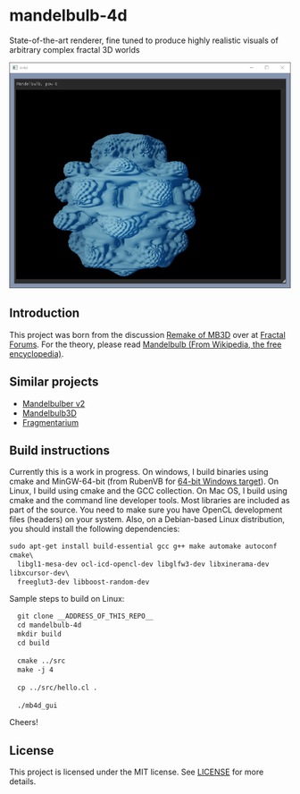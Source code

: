 # mandelbulb-4d

State-of-the-art renderer, fine tuned to produce highly realistic visuals of arbitrary complex fractal 3D worlds

![Mandelbulb 4D v0.0.5](img/screenshot_v0.0.5.png)


## Introduction

This project was born from the discussion [Remake of MB3D](http://www.fractalforums.com/mandelbulb-3d/mb3d-v2/) over at [Fractal Forums](http://www.fractalforums.com/). For the theory, please read [Mandelbulb (From Wikipedia, the free encyclopedia)](https://en.wikipedia.org/wiki/Mandelbulb).


## Similar projects

- [Mandelbulber v2](https://github.com/buddhi1980/mandelbulber2)
- [Mandelbulb3D](https://github.com/thargor6/mb3d)
- [Fragmentarium](https://github.com/Syntopia/Fragmentarium)


## Build instructions

Currently this is a work in progress. On windows, I build binaries using cmake and MinGW-64-bit (from RubenVB for
[64-bit Windows target](http://sourceforge.net/projects/mingw-w64/files/Toolchains)). On Linux, I build using cmake and
the GCC collection. On Mac OS, I build using cmake and the command line developer tools. Most libraries are included as
part of the source. You need to make sure you have OpenCL development files (headers) on your system.
Also, on a Debian-based Linux distribution, you should install the following dependencies:

```
sudo apt-get install build-essential gcc g++ make automake autoconf cmake\
  libgl1-mesa-dev ocl-icd-opencl-dev libglfw3-dev libxinerama-dev libxcursor-dev\
  freeglut3-dev libboost-random-dev
```

Sample steps to build on Linux:

```
  git clone __ADDRESS_OF_THIS_REPO__
  cd mandelbulb-4d
  mkdir build
  cd build

  cmake ../src
  make -j 4

  cp ../src/hello.cl .

  ./mb4d_gui
```

Cheers!


## License

This project is licensed under the MIT license. See [LICENSE](LICENSE) for more details.
